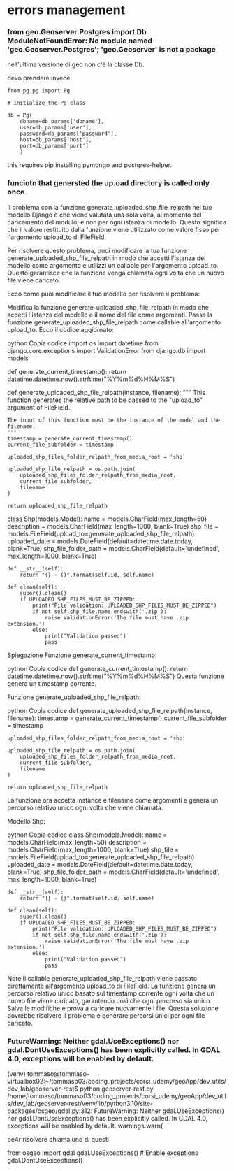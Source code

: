 # errors management

###    from geo.Geoserver.Postgres import Db <br>ModuleNotFoundError: No module named 'geo.Geoserver.Postgres'; 'geo.Geoserver' is not a package

nell'ultima versione di geo non c'è la classe Db.

devo prendere invece


    from pg.pg import Pg

    # initialize the Pg class

    db = Pg(
        dbname=db_params['dbname'], 
        user=db_params['user'], 
        password=db_params['password'], 
        host=db_params['host'], 
        port=db_params['port']
        )

this requires pip installing pymongo and postgres-helper.


### funciotn that genersted the up.oad directory is called only once

Il problema con la funzione generate_uploaded_shp_file_relpath nel tuo modello Django è che viene valutata una sola volta, al momento del caricamento del modulo, e non per ogni istanza di modello. Questo significa che il valore restituito dalla funzione viene utilizzato come valore fisso per l'argomento upload_to di FileField.

Per risolvere questo problema, puoi modificare la tua funzione generate_uploaded_shp_file_relpath in modo che accetti l'istanza del modello come argomento e utilizzi un callable per l'argomento upload_to. Questo garantisce che la funzione venga chiamata ogni volta che un nuovo file viene caricato.

Ecco come puoi modificare il tuo modello per risolvere il problema:

Modifica la funzione generate_uploaded_shp_file_relpath in modo che accetti l'istanza del modello e il nome del file come argomenti.
Passa la funzione generate_uploaded_shp_file_relpath come callable all'argomento upload_to.
Ecco il codice aggiornato:

python
Copia codice
import os
import datetime
from django.core.exceptions import ValidationError
from django.db import models

def generate_current_timestamp():
    return datetime.datetime.now().strftime("%Y%m%d%H%M%S")

def generate_uploaded_shp_file_relpath(instance, filename):
    """
    This function generates the relative path to be passed to the "upload_to" argument of FileField.
    
    The input of this function must be the instance of the model and the filename.
    """
    timestamp = generate_current_timestamp()
    current_file_subfolder = timestamp

    uploaded_shp_files_folder_relpath_from_media_root = 'shp'

    uploaded_shp_file_relpath = os.path.join(
        uploaded_shp_files_folder_relpath_from_media_root,  
        current_file_subfolder,
        filename
    )

    return uploaded_shp_file_relpath

class Shp(models.Model):
    name = models.CharField(max_length=50)
    description = models.CharField(max_length=1000, blank=True)
    shp_file = models.FileField(upload_to=generate_uploaded_shp_file_relpath)
    uploaded_date = models.DateField(default=datetime.date.today, blank=True)
    shp_file_folder_path = models.CharField(default='undefined', max_length=1000, blank=True)

    def __str__(self):
        return "{} - {}".format(self.id, self.name)

    def clean(self):
        super().clean()
        if UPLOADED_SHP_FILES_MUST_BE_ZIPPED:
            print("File validation: UPLOADED_SHP_FILES_MUST_BE_ZIPPED")
            if not self.shp_file.name.endswith('.zip'):
                raise ValidationError('The file must have .zip extension.')
            else:
                print("Validation passed")
                pass
Spiegazione
Funzione generate_current_timestamp:

python
Copia codice
def generate_current_timestamp():
    return datetime.datetime.now().strftime("%Y%m%d%H%M%S")
Questa funzione genera un timestamp corrente.

Funzione generate_uploaded_shp_file_relpath:

python
Copia codice
def generate_uploaded_shp_file_relpath(instance, filename):
    timestamp = generate_current_timestamp()
    current_file_subfolder = timestamp

    uploaded_shp_files_folder_relpath_from_media_root = 'shp'

    uploaded_shp_file_relpath = os.path.join(
        uploaded_shp_files_folder_relpath_from_media_root,  
        current_file_subfolder,
        filename
    )

    return uploaded_shp_file_relpath
La funzione ora accetta instance e filename come argomenti e genera un percorso relativo unico ogni volta che viene chiamata.

Modello Shp:

python
Copia codice
class Shp(models.Model):
    name = models.CharField(max_length=50)
    description = models.CharField(max_length=1000, blank=True)
    shp_file = models.FileField(upload_to=generate_uploaded_shp_file_relpath)
    uploaded_date = models.DateField(default=datetime.date.today, blank=True)
    shp_file_folder_path = models.CharField(default='undefined', max_length=1000, blank=True)

    def __str__(self):
        return "{} - {}".format(self.id, self.name)

    def clean(self):
        super().clean()
        if UPLOADED_SHP_FILES_MUST_BE_ZIPPED:
            print("File validation: UPLOADED_SHP_FILES_MUST_BE_ZIPPED")
            if not self.shp_file.name.endswith('.zip'):
                raise ValidationError('The file must have .zip extension.')
            else:
                print("Validation passed")
                pass
Note
Il callable generate_uploaded_shp_file_relpath viene passato direttamente all'argomento upload_to di FileField.
La funzione genera un percorso relativo unico basato sul timestamp corrente ogni volta che un nuovo file viene caricato, garantendo così che ogni percorso sia unico.
Salva le modifiche e prova a caricare nuovamente i file. Questa soluzione dovrebbe risolvere il problema e generare percorsi unici per ogni file caricato.

### FutureWarning: Neither gdal.UseExceptions() nor gdal.DontUseExceptions() has been explicitly called. In GDAL 4.0, exceptions will be enabled by default.

(venv) tommaso@tommaso-virtualbox02:~/tommaso03/coding_projects/corsi_udemy/geoApp/dev_utils/dev_lab/geoserver-rest$ python geoserver-rest.py
/home/tommaso/tommaso03/coding_projects/corsi_udemy/geoApp/dev_utils/dev_lab/geoserver-rest/venv/lib/python3.10/site-packages/osgeo/gdal.py:312: FutureWarning: Neither gdal.UseExceptions() nor gdal.DontUseExceptions() has been explicitly called. In GDAL 4.0, exceptions will be enabled by default.
  warnings.warn(

pe4r risolvere chiama uno di questi

from osgeo import gdal
gdal.UseExceptions()    # Enable exceptions
gdal.DontUseExceptions()

